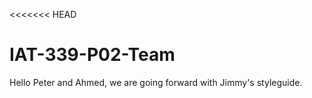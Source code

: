 <<<<<<< HEAD
# IAT-339-P02-Team

Hello Peter and Ahmed, we are going forward with Jimmy's styleguide.
